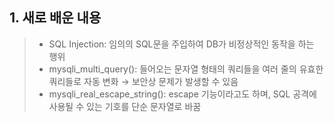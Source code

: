 ## 1. 새로 배운 내용
> * SQL Injection: 임의의 SQL문을 주입하여 DB가 비정상적인 동작을 하는 행위
> * mysqli_multi_query(): 들어오는 문자열 형태의 쿼리들을 여러 줄의 유효한 쿼리들로 자동 변화 → 보안상 문제가 발생할 수 있음
> * mysqli_real_escape_string(): escape 기능이라고도 하며, SQL 공격에 사용될 수 있는 기호를 단순 문자열로 바꿈
